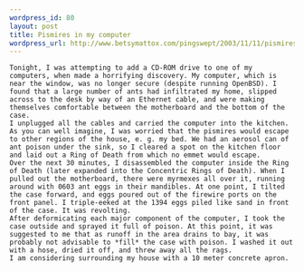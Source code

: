 ```yaml
--- 
wordpress_id: 80
layout: post
title: Pismires in my computer
wordpress_url: http://www.betsymattox.com/pingswept/2003/11/11/pismires-in-my-computer/
---
```

	Tonight, I was attempting to add a CD-ROM drive to one of my computers, when made a horrifying discovery. My computer, which is near the window, was no longer secure (despite running OpenBSD). I found that a large number of ants had infiltrated my home, slipped across to the desk by way of an Ethernet cable, and were making themselves comfortable between the motherboard and the bottom of the case.
	I unplugged all the cables and carried the computer into the kitchen. As you can well imagine, I was worried that the pismires would escape to other regions of the house, e. g. my bed. We had an aerosol can of ant poison under the sink, so I cleared a spot on the kitchen floor and laid out a Ring of Death from which no emmet would escape.
	Over the next 30 minutes, I disassembled the computer inside the Ring of Death (later expanded into the Concentric Rings of Death). When I pulled out the motherboard, there were myrmexes all over it, running around with 0603 ant eggs in their mandibles. At one point, I tilted the case forward, and eggs poured out of the firewire ports on the front panel. I triple-eeked at the 1394 eggs piled like sand in front of the case. It was revolting.
	After deformicating each major component of the computer, I took the case outside and sprayed it full of poison. At this point, it was suggested to me that as runoff in the area drains to bay, it was probably not advisable to *fill* the case with poison. I washed it out with a hose, dried it off, and threw away all the rags.
	I am considering surrounding my house with a 10 meter concrete apron.

